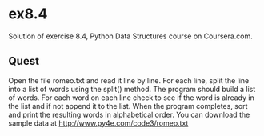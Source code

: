 # ex8.4

Solution of exercise 8.4, Python Data Structures course on Coursera.com.

## Quest

Open the file romeo.txt and read it line by line. For each line, split the line into a list of words using the split() method. The program should build a list of words. For each word on each line check to see if the word is already in the list and if not append it to the list. When the program completes, sort and print the resulting words in alphabetical order.
You can download the sample data at <http://www.py4e.com/code3/romeo.txt>

